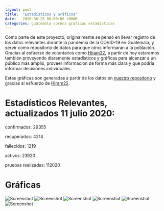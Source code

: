 ```yaml
---
layout: post
title:  "Estadísticos y Gráficos"
date:   2020-06-26 00:00:00 +0000
categories: guatemala corona graficas estadisticas 
---
```



Como parte de este proyecto, originalmente se pensó en llevar registro de los datos relevantes durante la pandemia de la COVID-19 en Guatemala, y servir como repositorio de datos para que otros informaran a la población. Gracias al esfuerzo de voluntarios como [Hiram22](https://github.com/hiram22), a partir de hoy estaremos también proveyendo diaramente estadísticos y gráficas para alcanzar a un público más amplio, proveer información de forma más clara y que podría informar decisiones individuales.

Estas gráficas son generadas a partir de los datos en [nuestro repositorio](https://github.com/ncovgt2020/ncovgt2020) y gracias al esfuerzo de [Hiram22](https://github.com/hiram22).

# Estadísticos Relevantes, actualizados 11 julio 2020:

confirmados:  29355

recuperados:  4214

fallecidos:  1219

activos:  23920

pruebas realizadas:  112020

# Gráficas

![Screenshot]({{site.url}}/resources/Casos_Acumulados.png)
![Screenshot]({{site.url}}/resources/Casos_Diarios.png)
![Screenshot]({{site.url}}/resources/Razon_confirmados_pruebas_diario.png)
![Screenshot]({{site.url}}/resources/Razon_negativos_pruebas_diario.png)
![Screenshot]({{site.url}}/resources/Resumen_Pruebas_semilogy.png)
![Screenshot]({{site.url}}/resources/Evolucion_Porcentaje_Casos.png)